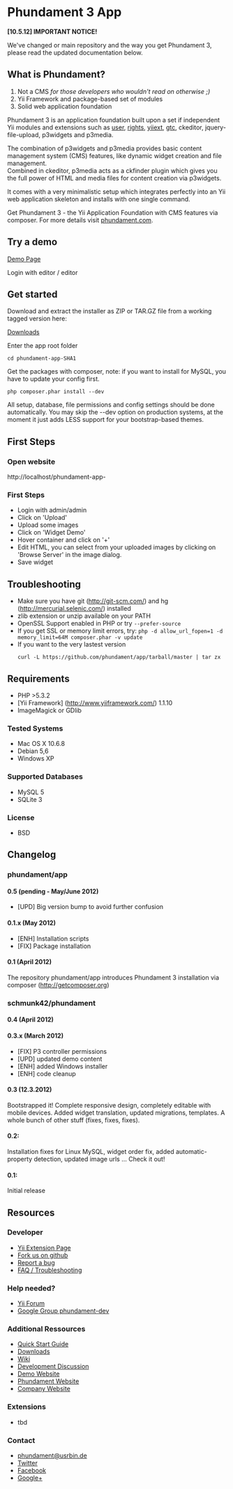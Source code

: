 Phundament 3 App
================

**[10.5.12] IMPORTANT NOTICE!**

We've changed or main repository and the way you
get Phundament 3, please read the updated documentation below.


What is Phundament?
-------------------

 1.  Not a CMS *for those developers who wouldn't read on otherwise ;)*
 2.  Yii Framework and package-based set of modules
 3.  Solid web application foundation

Phundament 3 is an application foundation built upon a set if independent Yii modules and extensions such as [user](http://www.yiiframework.com/extension/yii-user/), [rights](http://www.yiiframework.com/extension/rights/), [yiiext](http://code.google.com/p/yiiext/), [gtc](https://github.com/schmunk42/gii-template-collection), ckeditor, jquery-file-upload, p3widgets and p3media.

The combination of p3widgets and p3media provides basic content management system (CMS) features, like dynamic widget creation and file management.  
Combined in ckeditor, p3media acts as a ckfinder plugin which gives you the full power of HTML and media files for content creation via p3widgets.  

It comes with a very minimalistic setup which integrates perfectly into an Yii web application skeleton and installs with one single command.

Get Phundament 3 - the Yii Application Foundation with CMS features via composer.
For more details visit [phundament.com](http://phundament.com).


Try a demo
----------

[Demo Page](http://demo.phundament.com/3.0-dev)

Login with editor / editor


Get started
-----------

Download and extract the installer as ZIP or TAR.GZ file from a working tagged version here:

[Downloads](https://github.com/phundament/app/tags)

Enter the app root folder

```
cd phundament-app-SHA1
```

Get the packages with composer, note: if you want to install for MySQL, you have to update your config first.

```
php composer.phar install --dev
```

All setup, database, file permissions and config settings should be done automatically.
You may skip the --dev option on production systems, at the moment it just adds LESS support for your bootstrap-based themes.
 

First Steps
-----------

### Open website
http://localhost/phundament-app-<SHA1>

### First Steps
  * Login with admin/admin
  * Click on 'Upload'
  * Upload some images
  * Click on 'Widget Demo'
  * Hover container and click on '+'
  * Edit HTML, you can select from your uploaded images by clicking on 'Browse Server' in the image dialog.
  * Save widget


 
Troubleshooting
---------------
 
 * Make sure you have git (http://git-scm.com/) and hg (http://mercurial.selenic.com/) installed
 * zlib extension or unzip available on your PATH
 * OpenSSL Support enabled in PHP or try ```--prefer-source```
 * If you get SSL or memory limit errors, try: ```php -d allow_url_fopen=1 -d memory_limit=64M composer.phar -v update```
 * If you want to the very lastest version
   ```
   curl -L https://github.com/phundament/app/tarball/master | tar zx
   ```



Requirements
------------

 *  PHP >5.3.2
 *  [Yii Framework] (http://www.yiiframework.com/) 1.1.10
 *  ImageMagick or GDlib

### Tested Systems
 *  Mac OS X 10.6.8
 *  Debian 5,6
 *  Windows XP

### Supported Databases
 *  MySQL 5
 *  SQLite 3

### License
 *  BSD



Changelog
---------

### phundament/app

#### 0.5 (pending - May/June 2012)

 * [UPD] Big version bump to avoid further confusion

#### 0.1.x (May 2012) 

 * [ENH] Installation scripts
 * [FIX] Package installation

#### 0.1 (April 2012) 

The repository phundament/app introduces Phundament 3 installation via composer (http://getcomposer.org)

### schmunk42/phundament

#### 0.4 (April 2012)

#### 0.3.x (March 2012)

 * [FIX] P3 controller permissions
 * [UPD] updated demo content
 * [ENH] added Windows installer
 * [ENH] code cleanup

#### 0.3 (12.3.2012)
Bootstrapped it! Complete responsive design, completely editable with mobile devices. Added widget translation, updated migrations, templates. A whole bunch of other stuff (fixes, fixes, fixes).

#### 0.2: 
Installation fixes for Linux MySQL, widget order fix, added automatic-property detection, updated image urls ... Check it out!

#### 0.1:
Initial release



Resources
---------

### Developer
 *  [Yii Extension Page](http://www.yiiframework.com/extension/phundament/)
 *  [Fork us on github](https://github.com/phundament/app)
 *  [Report a bug](https://github.com/phundament/app/issues)
 *  [FAQ / Troubleshooting](https://github.com/schmunk42/phundament/wiki/FAQ)


### Help needed?
 *  [Yii Forum](http://www.yiiframework.com/forum/index.php?/topic/24696-extension-phundament/)
 *  [Google Group phundament-dev](http://groups.google.com/group/phundament-dev/)


### Additional Ressources
 *  [Quick Start Guide](https://github.com/schmunk42/phundament/wiki/Quick-Start)
 *  [Downloads](https://github.com/phundament/app/tags)
 *  [Wiki](https://github.com/schmunk42/phundament/wiki/)
 *  [Development Discussion](http://www.yiiframework.com/forum/index.php?/topic/17591-planning-yii-cms-a-different-approach/)
 *  [Demo Website](http://demo.phundament.com/3.0-dev/)
 *  [Phundament Website](http://phundament.com)
 *  [Company Website](http://herzogkommunikation.de)

### Extensions
 *  tbd

### Contact
 *  phundament@usrbin.de
 *  [Twitter](http://twitter.com/#!/phundament)
 *  [Facebook](http://www.facebook.com/phundament)
 *  [Google+](https://plus.google.com/114873431066202526630)

